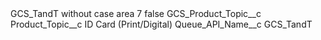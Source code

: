 <?xml version="1.0" encoding="UTF-8"?>
<CustomMetadata xmlns="http://soap.sforce.com/2006/04/metadata" xmlns:xsi="http://www.w3.org/2001/XMLSchema-instance" xmlns:xsd="http://www.w3.org/2001/XMLSchema">
    <label>GCS_TandT without case area 7</label>
    <protected>false</protected>
    <values>
        <field>GCS_Product_Topic__c</field>
        <value xsi:nil="true"/>
    </values>
    <values>
        <field>Product_Topic__c</field>
        <value xsi:type="xsd:string">ID Card (Print/Digital)</value>
    </values>
    <values>
        <field>Queue_API_Name__c</field>
        <value xsi:type="xsd:string">GCS_TandT</value>
    </values>
</CustomMetadata>
